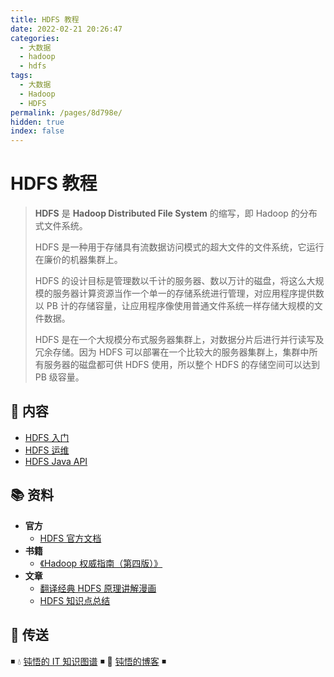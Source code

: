 ```yaml
---
title: HDFS 教程
date: 2022-02-21 20:26:47
categories:
  - 大数据
  - hadoop
  - hdfs
tags:
  - 大数据
  - Hadoop
  - HDFS
permalink: /pages/8d798e/
hidden: true
index: false
---
```


# HDFS 教程

> **HDFS** 是 **Hadoop Distributed File System** 的缩写，即 Hadoop 的分布式文件系统。
>
> HDFS 是一种用于存储具有流数据访问模式的超大文件的文件系统，它运行在廉价的机器集群上。
>
> HDFS 的设计目标是管理数以千计的服务器、数以万计的磁盘，将这么大规模的服务器计算资源当作一个单一的存储系统进行管理，对应用程序提供数以 PB 计的存储容量，让应用程序像使用普通文件系统一样存储大规模的文件数据。
>
> HDFS 是在一个大规模分布式服务器集群上，对数据分片后进行并行读写及冗余存储。因为 HDFS 可以部署在一个比较大的服务器集群上，集群中所有服务器的磁盘都可供 HDFS 使用，所以整个 HDFS 的存储空间可以达到 PB 级容量。

## 📖 内容

- [HDFS 入门](01.HDFS入门.md)
- [HDFS 运维](02.HDFS运维.md)
- [HDFS Java API](03.HDFSJavaApi.md)

## 📚 资料

- **官方**
  - [HDFS 官方文档](http://hadoop.apache.org/docs/current/hadoop-project-dist/hadoop-hdfs/HdfsDesign.html)
- **书籍**
  - [《Hadoop 权威指南（第四版）》](https://item.jd.com/12109713.html)
- **文章**
  - [翻译经典 HDFS 原理讲解漫画](https://blog.csdn.net/hudiefenmu/article/details/37655491)
  - [HDFS 知识点总结](https://www.cnblogs.com/caiyisen/p/7395843.html)

## 🚪 传送

◾ 💧 [钝悟的 IT 知识图谱](https://dunwu.github.io/waterdrop/) ◾ 🎯 [钝悟的博客](https://dunwu.github.io/blog/) ◾